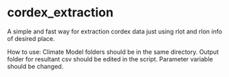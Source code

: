# cordex_extraction
A simple and fast way for extraction cordex data just using rlot and rlon info of desired place.

How to use: 
Climate Model folders should be in the same directory.
Output folder for resultant csv should be edited in the script.
Parameter variable should be changed.
